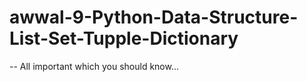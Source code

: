 # awwal-9-Python-Data-Structure-List-Set-Tupple-Dictionary

-- All important which you should know...
